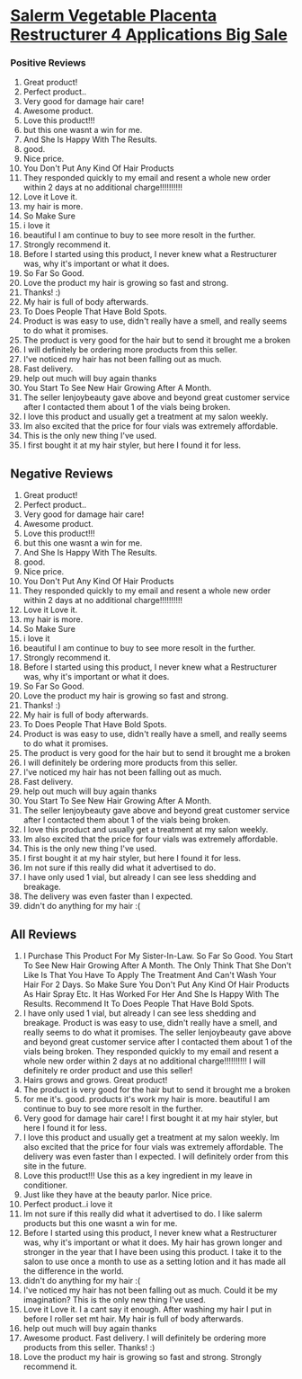 # [Salerm Vegetable Placenta Restructurer 4 Applications Big Sale](https://products.checkmycream.com/products/Salerm-Vegetable-Placenta-Restructurer-4-Applications-Big-Sale.html)

### Positive Reviews

<ol>
      <li>Great product!</li>
      <li>Perfect product..</li>
      <li>Very good for damage hair care!  </li>
      <li>Awesome product.</li>
      <li>Love this product!!!</li>
      <li>but this one wasnt a win for me.</li>
      <li>And She Is Happy With The Results.</li>
      <li>good.</li>
      <li>Nice price.</li>
      <li>You Don&#x27;t Put Any Kind Of Hair Products</li>
      <li>They responded quickly to my email and resent a whole new order within 2 days at no additional charge!!!!!!!!!!</li>
      <li>Love it Love it.</li>
      <li>my hair is more.</li>
      <li>So Make Sure</li>
      <li>i love it</li>
      <li>beautiful I am continue to buy to see more resolt in the further.</li>
      <li>Strongly recommend it.</li>
      <li>Before I started using this product, I never knew what a Restructurer was, why it&#x27;s important or what it does.</li>
      <li>So Far So Good.</li>
      <li>Love the product my hair is growing so fast and strong.</li>
      <li>Thanks! :)</li>
      <li>My hair is full of body afterwards.</li>
      <li>To Does People That Have Bold Spots.</li>
      <li>Product is was easy to use, didn&#x27;t really have a smell, and really seems to do what it promises.</li>
      <li>The product is very good for the hair but to send it brought me a broken</li>
      <li>I will definitely be ordering more products from this seller.</li>
      <li>I&#x27;ve noticed my hair has not been falling out as much.</li>
      <li>Fast delivery.</li>
      <li>help out much will buy again thanks</li>
      <li>You Start To See New Hair Growing After A Month.</li>
      <li>The seller Ienjoybeauty gave above and beyond great customer service after I contacted them about 1 of the vials being broken.</li>
      <li>I love this product and usually get a treatment at my salon weekly.  </li>
      <li>Im also excited that the price for four vials was extremely affordable.  </li>
      <li>This is the only new thing I&#x27;ve used.</li>
      <li>I first bought it at my hair styler, but here I found it for less.</li>
</ol>


<h2>Negative Reviews</h2>
<ol>
<li> Great product!</li>
<li> Perfect product..</li>
<li> Very good for damage hair care!  </li>
<li> Awesome product.</li>
<li> Love this product!!!</li>
<li> but this one wasnt a win for me.</li>
<li> And She Is Happy With The Results.</li>
<li> good.</li>
<li> Nice price.</li>
<li> You Don&#x27;t Put Any Kind Of Hair Products</li>
<li> They responded quickly to my email and resent a whole new order within 2 days at no additional charge!!!!!!!!!!</li>
<li> Love it Love it.</li>
<li> my hair is more.</li>
<li> So Make Sure</li>
<li> i love it</li>
<li> beautiful I am continue to buy to see more resolt in the further.</li>
<li> Strongly recommend it.</li>
<li> Before I started using this product, I never knew what a Restructurer was, why it&#x27;s important or what it does.</li>
<li> So Far So Good.</li>
<li> Love the product my hair is growing so fast and strong.</li>
<li> Thanks! :)</li>
<li> My hair is full of body afterwards.</li>
<li> To Does People That Have Bold Spots.</li>
<li> Product is was easy to use, didn&#x27;t really have a smell, and really seems to do what it promises.</li>
<li> The product is very good for the hair but to send it brought me a broken</li>
<li> I will definitely be ordering more products from this seller.</li>
<li> I&#x27;ve noticed my hair has not been falling out as much.</li>
<li> Fast delivery.</li>
<li> help out much will buy again thanks</li>
<li> You Start To See New Hair Growing After A Month.</li>
<li> The seller Ienjoybeauty gave above and beyond great customer service after I contacted them about 1 of the vials being broken.</li>
<li> I love this product and usually get a treatment at my salon weekly.  </li>
<li> Im also excited that the price for four vials was extremely affordable.  </li>
<li> This is the only new thing I&#x27;ve used.</li>
<li> I first bought it at my hair styler, but here I found it for less.</li>
<li> Im not sure if this really did what it advertised to do.</li>
<li> I have only used 1 vial, but already I can see less shedding and breakage.</li>
<li> The delivery was even faster than I expected.  </li>
<li> didn&#x27;t do anything for my hair :(</li>
</ol>

<h2>All Reviews</h2>

<ol>
    <li> I Purchase This Product For My Sister-In-Law. So Far So Good. You Start To See New Hair Growing After A Month. The Only Think That She Don&#x27;t Like Is That You Have To Apply The Treatment And Can&#x27;t Wash Your Hair For 2 Days. So Make Sure You Don&#x27;t Put Any Kind Of Hair Products As Hair Spray Etc. It Has Worked For Her And She Is Happy With The Results. Recommend It To Does People That Have Bold Spots.</li>
    <li> I have only used 1 vial, but already I can see less shedding and breakage. Product is was easy to use, didn&#x27;t really have a smell, and really seems to do what it promises. The seller Ienjoybeauty gave above and beyond great customer service after I contacted them about 1 of the vials being broken. They responded quickly to my email and resent a whole new order within 2 days at no additional charge!!!!!!!!!! I will definitely re order product and use this seller!</li>
    <li> Hairs grows and grows. Great product!</li>
    <li> The product is very good for the hair but to send it brought me a broken</li>
    <li> for me it&#x27;s. good. products  it&#x27;s  work my hair is more. beautiful I am continue to buy to see more resolt in the further.</li>
    <li> Very good for damage hair care!  I first bought it at my hair styler, but here I found it for less.</li>
    <li> I love this product and usually get a treatment at my salon weekly.  Im also excited that the price for four vials was extremely affordable.  The delivery was even faster than I expected.  I will definitely order from this site in the future.</li>
    <li> Love this product!!! Use this as a key ingredient in my leave in conditioner.</li>
    <li> Just like they have at the beauty parlor. Nice price.</li>
    <li> Perfect product..i love it</li>
    <li> Im not sure if this really did what it advertised to do. I like salerm products but this one wasnt a win for me.</li>
    <li> Before I started using this product, I never knew what a Restructurer was, why it&#x27;s important or what it does. My hair has grown longer and stronger in the year that I have been using this product. I take it to the salon to use once a month to use as a setting lotion and it has made all the difference in the world.</li>
    <li> didn&#x27;t do anything for my hair :(</li>
    <li> I&#x27;ve noticed my hair has not been falling out as much. Could it be my imagination? This is the only new thing I&#x27;ve used.</li>
    <li> Love it Love it. I a cant say it enough. After washing my hair I put in before I roller set mt hair. My hair is full of body afterwards.</li>
    <li> help out much will buy again thanks</li>
    <li> Awesome product. Fast delivery. I will definitely be ordering more products from this seller. Thanks! :)</li>
    <li> Love the product my hair is growing so fast and strong. Strongly recommend it.</li>
</ol>




